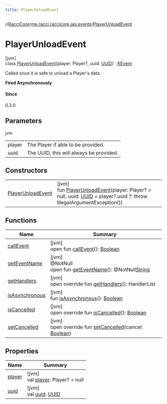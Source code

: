 ```yaml
---
title: PlayerUnloadEvent
---
```

//[RacciCore](../../../index.html)/[me.racci.raccicore.api.events](../index.html)/[PlayerUnloadEvent](index.html)



# PlayerUnloadEvent



[jvm]\
class [PlayerUnloadEvent](index.html)(player: Player?, uuid: [UUID](https://docs.oracle.com/javase/8/docs/api/java/util/UUID.html)) : [KEvent](../-k-event/index.html)

Called once it is safe to unload a Player's data.



**Fired Asynchronously**



#### Since



0.3.0



## Parameters


jvm

| | |
|---|---|
| player | The Player if able to be provided. |
| uuid | The UUID, this will always be provided. |



## Constructors


| | |
|---|---|
| [PlayerUnloadEvent](-player-unload-event.html) | [jvm]<br>fun [PlayerUnloadEvent](-player-unload-event.html)(player: Player? = null, uuid: [UUID](https://docs.oracle.com/javase/8/docs/api/java/util/UUID.html) = player?.uuid ?: throw IllegalArgumentException()) |


## Functions


| Name | Summary |
|---|---|
| [callEvent](../-day-event/index.html#-1071638799%2FFunctions%2F863300109) | [jvm]<br>open fun [callEvent](../-day-event/index.html#-1071638799%2FFunctions%2F863300109)(): [Boolean](https://kotlinlang.org/api/latest/jvm/stdlib/kotlin/-boolean/index.html) |
| [getEventName](../-day-event/index.html#1147460734%2FFunctions%2F863300109) | [jvm]<br>@NotNull<br>open fun [getEventName](../-day-event/index.html#1147460734%2FFunctions%2F863300109)(): @NotNull[String](https://kotlinlang.org/api/latest/jvm/stdlib/kotlin/-string/index.html) |
| [getHandlers](../-k-event/get-handlers.html) | [jvm]<br>open override fun [getHandlers](../-k-event/get-handlers.html)(): HandlerList |
| [isAsynchronous](../-day-event/index.html#-706610981%2FFunctions%2F863300109) | [jvm]<br>fun [isAsynchronous](../-day-event/index.html#-706610981%2FFunctions%2F863300109)(): [Boolean](https://kotlinlang.org/api/latest/jvm/stdlib/kotlin/-boolean/index.html) |
| [isCancelled](../-k-event/is-cancelled.html) | [jvm]<br>open override fun [isCancelled](../-k-event/is-cancelled.html)(): [Boolean](https://kotlinlang.org/api/latest/jvm/stdlib/kotlin/-boolean/index.html) |
| [setCancelled](../-k-event/set-cancelled.html) | [jvm]<br>open override fun [setCancelled](../-k-event/set-cancelled.html)(cancel: [Boolean](https://kotlinlang.org/api/latest/jvm/stdlib/kotlin/-boolean/index.html)) |


## Properties


| Name | Summary |
|---|---|
| [player](player.html) | [jvm]<br>val [player](player.html): Player? = null |
| [uuid](uuid.html) | [jvm]<br>val [uuid](uuid.html): [UUID](https://docs.oracle.com/javase/8/docs/api/java/util/UUID.html) |

